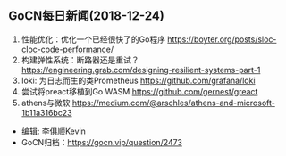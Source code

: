 ## GoCN每日新闻(2018-12-24)

1. 性能优化：优化一个已经很快了的Go程序 https://boyter.org/posts/sloc-cloc-code-performance/
2. 构建弹性系统：断路器还是重试？ https://engineering.grab.com/designing-resilient-systems-part-1
3. loki: 为日志而生的类Prometheus https://github.com/grafana/loki
4. 尝试将preact移植到Go WASM https://github.com/gernest/greact
5. athens与微软 https://medium.com/@arschles/athens-and-microsoft-1b11a316bc23

* 编辑: 李俱顺Kevin
* GoCN归档：https://gocn.vip/question/2473

